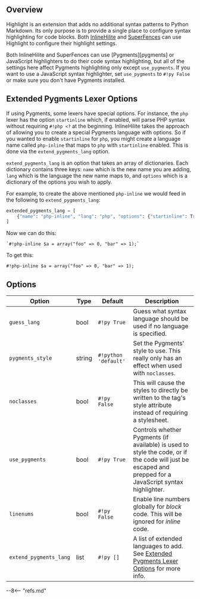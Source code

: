 ## Overview

Highlight is an extension that adds no additional syntax patterns to Python Markdown. Its only purpose is to provide a single place to configure syntax highlighting for code blocks. Both [InlineHilite](./inlinehilite.md) and [SuperFences](./superfences.md) can use Highlight to configure their highlight settings.

Both InlineHilite and SuperFences can use [Pygments][pygments] or JavaScript highlighters to do their code syntax highlighting, but all of the settings here affect Pygments highlighting only except `use_pygments`.  If you want to use a JavaScript syntax highlighter, set `use_pygments` to `#!py False` or make sure you don't have Pygments installed.

## Extended Pygments Lexer Options

If using Pygments, some lexers have special options.  For instance, the `php` lexer has the option `startinline` which, if enabled, will parse PHP syntax without requiring `#!php <?` at the beginning.  InlineHilite takes the approach of allowing you to create a special Pygments language with options.  So if you wanted to enable `startinline` for `php`, you might create a language name called `php-inline` that maps to `php` with `startinline` enabled.  This is done via the `extend_pygments_lang` option.

`extend_pygments_lang` is an option that takes an array of dictionaries.  Each dictionary contains three keys: `name` which is the new name you are adding, `lang` which is the language the new name maps to, and `options` which is a dictionary of the options you wish to apply.

For example, to create the above mentioned `php-inline` we would feed in the following to `extend_pygments_lang`:

```py
extended_pygments_lang = [
    {"name": "php-inline", "lang": "php", "options": {"startinline": True}}
]
```

Now we can do this:

````
`#!php-inline $a = array("foo" => 0, "bar" => 1);`
````

To get this:

`#!php-inline $a = array("foo" => 0, "bar" => 1);`


## Options

Option                    | Type   | Default                   | Description
------------------------- | ------ | ------------------------- | -----------
`guess_lang`              | bool   | `#!py True`               | Guess what syntax language should be used if no language is specified.
`pygments_style`          | string | `#!python 'default'`      | Set the Pygments' style to use.  This really only has an effect when used with `noclasses`.
`noclasses`               | bool   | `#!py False`              | This will cause the styles to directly be written to the tag's style attribute instead of requiring a stylesheet.
`use_pygments`            | bool   | `#!py True`               | Controls whether Pygments (if available) is used to style the code, or if the code will just be escaped and prepped for a JavaScript syntax highlighter.
`linenums`                | bool   | `#!py False`              | Enable line numbers globally for *block* code.  This will be ignored for *inline* code.
`extend_pygments_lang`    | list   | `#!py []`                 | A list of extended languages to add.  See [Extended Pygments Lexer Options](#extended-pygments-lexer-options) for more info.

--8<-- "refs.md"
